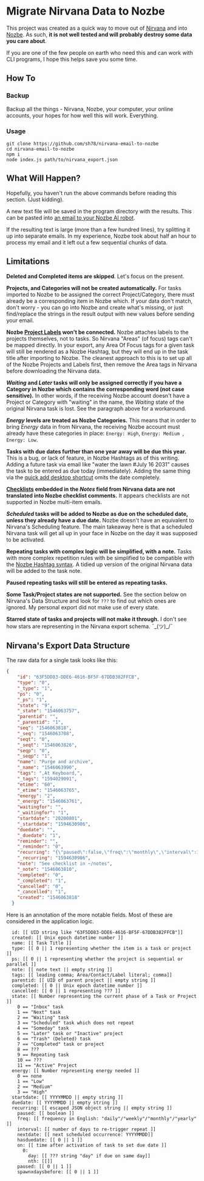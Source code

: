 # Migrate Nirvana Data to Nozbe

This project was created as a quick way to move out of
[Nirvana](https://nirvanahq.com/) and into [Nozbe](https://nozbe.com/personal).
As such, **it is not well tested and will probably destroy some data you care
about**.

If you are one of the few people on earth who need this and can work with CLI
programs, I hope this helps save you some time.

## How To

### Backup

Backup all the things - Nirvana, Nozbe, your computer, your online accounts, your
hopes for how well this will work. Everything.

### Usage

```shell
git clone https://github.com/sh78/nirvana-email-to-nozbe
cd nirvana-email-to-nozbe
npm i
node index.js path/to/nirvana_export.json
```

## What Will Happen?

Hopefully, you haven't run the above commands before reading this section. (Just
kidding).

A new text file will be saved in the program directory with the results. This
can be pasted into [an email to your Nozbe AI
robot](https://help.nozbe.com/advanced/email-tasks/#emailmore).

If the resulting text is large (more than a few hundred lines), try splitting it
up into separate emails. In my experience, Nozbe took about half an hour to
process my email and it left out a few sequential chunks of data.

## Limitations

**Deleted and Completed items are skipped**. Let's focus on the present.

**Projects, and Categories will not be created automatically.** For tasks
imported to Nozbe to be assigned the correct Project/Category, there must
already be a corresponding item in Nozbe which. If your data don't match, don't
worry - you can go into Nozbe and create what's missing, or just find/replace
the strings in the result output with new values before sending your email.

**Nozbe [Project Labels](https://help.nozbe.com/management/project-labels/)
won't be connected.** Nozbe attaches labels to the projects themselves, not to
tasks. So Nirvana "Areas" (of focus) tags can't be mapped directly. In your
export, any Area Of Focus tags for a given task will still be rendered as a
Nozbe Hashtag, but they will end up in the task title after importing to Nozbe.
The cleanest approach to this is to set up all of the Nozbe Projects and Labels
first, then remove the Area tags in Nirvana before downloading the Nirvana data.

**_Waiting_ and _Later_ tasks will only be assigned correctly if you have a
Category in Nozbe which contains the corresponding word (not case sensitive).**
In other words, if the receiving Nozbe account doesn't have a Project or
Category with "waiting" in the name, the _Waiting_ state of the original Nirvana
task is lost. See the paragraph above for a workaround.

**_Energy_ levels are treated as Nozbe Categories.** This means that in order to
bring _Energy_ data in from Nirvana, the receiving Nozbe account must already
have these categories in place: `Energy: High`, `Energy: Medium `, `Energy:
Low`.

**Tasks with due dates further than one year away will be due this year.** This
is a bug, or lack of feature, in Nozbe Hashtags as of this writing. Adding a
future task via email like "water the lawn #July 16 2031" causes the task to be
entered as due today (immediately). Adding the same thing via the [quick add
desktop shortcut](https://www.youtube.com/watch?v=FkEOZnHJPUE&t=65s) omits the
date completely.

**[Checklists](https://help.nozbe.com/advanced/email-tasks/#emailchecklist)
embedded in the _Notes_ field from Nirvana data are not translated into Nozbe
checklist comments.** It appears checklists are not supported in Nozbe
multi-item emails.

**_Scheduled_ tasks will be added to Nozbe as due on the scheduled date, unless
they already have a due date.** Nozbe doesn't have an equivalent to Nirvana's
Scheduling feature. The main takeaway here is that a scheduled Nirvana task will
get all up in your face in Nozbe on the day it was supposed to be activated.

**Repeating tasks with complex logic will be simplified, with a note.** Tasks
with more complex repetition rules with be simplified to be compatible with the
[Nozbe Hashtag
syntax](https://nozbe.com/blog/repeating_tasks/#how-to-create-one). A tidied up
version of the original Nirvana data will be added to the task note.

**Paused repeating tasks will still be entered as repeating tasks.**

**Some Task/Project states are not supported.** See the section below on
Nirvana's Data Structure and look for `???` to find out which ones are ignored.
My personal export did not make use of every state.

**Starred state of tasks and projects will not make it through.** I don't see
how stars are representing in the Nirvana export schema. ¯\_(ツ)_/¯

## Nirvana's Export Data Structure

The raw data for a single task looks like this:

```json
{
    "id": "63F5DD83-DDE6-4616-BF5F-67DDB382FFCB",
    "type": "0",
    "_type": "1",
    "ps": "0",
    "_ps": "1",
    "state": "9",
    "_state": "1546063757",
    "parentid": "",
    "_parentid": "1",
    "seq": "1546063818",
    "_seq": "1546063708",
    "seqt": "0",
    "_seqt": "1546063826",
    "seqp": "0",
    "_seqp": "1",
    "name": "Purge and archive",
    "_name": "1546063990",
    "tags": ",At Keyboard,",
    "_tags": "1594029091",
    "etime": "60",
    "_etime": "1546063765",
    "energy": "2",
    "_energy": "1546063761",
    "waitingfor": "",
    "_waitingfor": "1",
    "startdate": "20200801",
    "_startdate": "1594630986",
    "duedate": "",
    "_duedate": "1",
    "reminder": "",
    "_reminder": "0",
    "recurring": "{\"paused\":false,\"freq\":\"monthly\",\"interval\":1,\"nextdate\":\"20200801\",\"hasduedate\":1,\"on\":{\"0\":{\"day\":\"day\",\"nth\":\"1\"}},\"spawnxdaysbefore\":0}",
    "_recurring": "1594630986",
    "note": "See checklist in ~/notes",
    "_note": "1546063810",
    "completed": "0",
    "_completed": "1",
    "cancelled": "0",
    "_cancelled": "1",
    "created": "1546063818"
  }
```

Here is an annotation of the more notable fields. Most of these are considered
in the application logic.

```
  id: [[ UID string like "63F5DD83-DDE6-4616-BF5F-67DDB382FFCB"]]
  created: [[ Unix epoch datetime number ]]
  name: [[ Task Title ]]
  type: [[ 0 || 1 representing whether the item is a task or project ]]
  ps: [[ 0 || 1 representing whether the project is sequential or parallel ]]
  note: [[ note text || empty string ]]
  tags: [[ leading comma; Area/Contact/Label literal; comma]]
  parentid: [[ UID of parent project || empty string ]]
  completed: [[ 0 || Unix epoch datetime number ]]
  cancelled: [[ 0 || 1 representing ??? ]]
  state: [[ Number representing the current phase of a Task or Project ]]
    0 == "Inbox" task
    1 == "Next" task
    2 == "Waiting" task
    3 == "Scheduled" task which does not repeat
    4 == "Someday" task
    5 == "Later" task or "Inactive" project
    6 == "Trash" (Deleted) task
    7 == "Completed" task or project
    8 == ???
    9 == Repeating task
    10 == ???
    11 == "Active" Project
  energy: [[ Number representing energy needed ]]
    0 == none
    1 == "Low"
    2 == "Medium"
    3 == "High"
  startdate: [[ YYYYMMDD || empty string ]]
  duedate: [[ YYYYMMDD || empty string ]]
  recurring: [[ escaped JSON object string || empty string ]]
    paused: [[ boolean ]]
    freq: [[ frequency in English: "daily"/"weekly"/"monthly"/"yearly" ]]
    interval: [[ number of days to re-trigger repeat ]]
    nextdate: [[ next scheduled occurrence: YYYYMMDD]]
    hasduedate: [[ 0 || 1 ]]
    on: [[ time after activation of task to set due date ]]
      0: 
        day: [[ ??? string "day" if due on same day]]
        nth: [[]]
    paused: [[ 0 || 1 ]]
    spawnxdaysbefore: [[ 0 || 1 ]]
```

